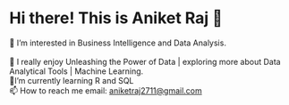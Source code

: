 # Hi there! This is Aniket Raj 👋 



 👀 I’m interested in Business Intelligence and Data Analysis.<br>
 <br>
🌱 I really enjoy Unleashing the Power of Data | exploring more about Data Analytical Tools | Machine Learning.
<br>
 💪I’m currently learning R and SQL
 <br>
 📫 How to reach me email: aniketraj2711@gmail.com
<!--
**Aniket-Raj7/Aniket-Raj7** is a ✨ _special_ ✨ repository because its `README.md` (this file) appears on your GitHub profile.

Here are some ideas to get you started:

- 🔭 I’m currently working on ...
- 🌱 I’m currently learning ...
- 👯 I’m looking to collaborate on ...
- 🤔 I’m looking for help with ...
- 💬 Ask me about ...
- 📫 How to reach me: ...
- 😄 Pronouns: ...
- ⚡ Fun fact: ...
-->
